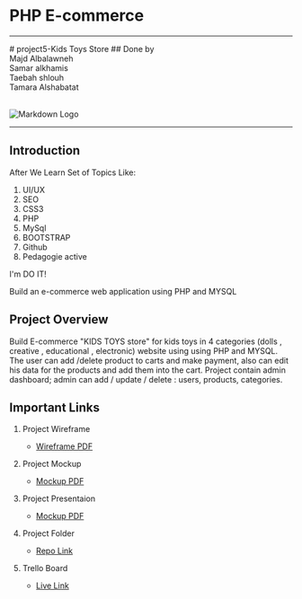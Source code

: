 # PHP E-commerce
<hr>
# project5-Kids Toys Store 
## Done by <br>
Majd Albalawneh<br>
Samar alkhamis<br>
Taebah shlouh<br>
Tamara Alshabatat
<br>
<br>

![Markdown Logo](media/screencapture-localhost-project5-landing2-html-2022-05-21-18_47_55.png)

***
## Introduction
After We Learn Set of Topics Like:

1. UI/UX
2. SEO
3. CSS3
4. PHP
5. MySql
6. BOOTSTRAP
7. Github
8. Pedagogie active


I'm DO IT!

Build an e-commerce web application using PHP and MYSQL

## Project Overview

Build E-commerce "KIDS TOYS store" for kids toys in 4 categories (dolls , creative , educational , electronic) website using using PHP and MYSQL. The user can add /delete product to carts and make payment,  also can edit his data for the products and add them into the cart.
Project contain admin dashboard; admin can add / update / delete :  users, products, categories.

## Important Links


1. Project Wireframe
   * [Wireframe PDF](media//Wireframe-store.pdf)

2. Project Mockup
   * [Mockup PDF](media//mpocup-store.pdf)

3. Project Presentaion
   * [Mockup PDF](media//present.pptx)

4. Project Folder
   * [Repo Link](https://github.com/tamara126enad/PHP_store)

5. Trello Board
   * [Live Link](https://trello.com/invite/b/qLnips4y/cfeab4ca32bfdee94aeeac0fae626b37/project5)
